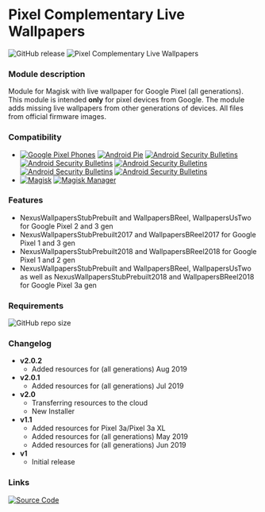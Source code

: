# Pixel Complementary Live Wallpapers
![GitHub release](https://img.shields.io/github/release/Magisk-Modules-Repo/pixel-complementary-live-wallpapers.svg)
![Pixel Complementary Live Wallpapers](https://api.b-reel.com/assets/images/PixelWallpapers-content3.jpg)

### Module description
Module for Magisk with live wallpaper for Google Pixel (all generations). This module is intended **only** for pixel devices from Google. The module adds missing live wallpapers from other generations of devices. All files from official firmware images.

### Compatibility
  * [![Google Pixel Phones](https://img.shields.io/badge/Google%20Pixel-Android%20phones-blue.svg)](https://pixel.google.com/) [![Android Pie](https://img.shields.io/badge/Android-9-blue.svg)](https://www.android.com/versions/pie-9-0/) [![Android Security Bulletins](https://img.shields.io/badge/2019%2004%2005-patch%20security-blue.svg)](https://source.android.com/security/bulletin) [![Android Security Bulletins](https://img.shields.io/badge/2019%2005%2005-patch%20security-blue.svg)](https://source.android.com/security/bulletin) [![Android Security Bulletins](https://img.shields.io/badge/2019%2006%2005-patch%20security-blue.svg)](https://source.android.com/security/bulletin) [![Android Security Bulletins](https://img.shields.io/badge/2019%2007%2005-patch%20security-blue.svg)](https://source.android.com/security/bulletin) [![Android Security Bulletins](https://img.shields.io/badge/2019%2008%2005-patch%20security-blue.svg)](https://source.android.com/security/bulletin)
  * [![Magisk](https://img.shields.io/badge/Magisk-18%2B-blue.svg)](https://forum.xda-developers.com/apps/magisk/official-magisk-v7-universal-systemless-t3473445) [![Magisk Manager](https://img.shields.io/badge/Magisk%20Manager-7.1.0%2B-blue.svg)](https://forum.xda-developers.com/apps/magisk/official-magisk-v7-universal-systemless-t3473445)

### Features
 * NexusWallpapersStubPrebuilt and WallpapersBReel, WallpapersUsTwo for Google Pixel 2 and 3 gen
 * NexusWallpapersStubPrebuilt2017 and WallpapersBReel2017 for Google Pixel 1 and 3 gen
 * NexusWallpapersStubPrebuilt2018 and WallpapersBReel2018 for Google Pixel 1 and 2 gen
 * NexusWallpapersStubPrebuilt and WallpapersBReel, WallpapersUsTwo as well as NexusWallpapersStubPrebuilt2018 and WallpapersBReel2018 for Google Pixel 3a gen

### Requirements
![GitHub repo size](https://img.shields.io/github/repo-size/Magisk-Modules-Repo/pixel-complementary-live-wallpapers.svg)

### Changelog
* __v2.0.2__
  * Added resources for (all generations) Aug 2019
* __v2.0.1__
  * Added resources for (all generations) Jul 2019
* __v2.0__
  * Transferring resources to the cloud
  * New Installer
* __v1.1__
  * Added resources for Pixel 3a/Pixel 3a XL
  * Added resources for (all generations) May 2019
  * Added resources for (all generations) Jun 2019
* __v1__
  * Initial release

### Links
[![Source Code](https://img.shields.io/badge/Github-Source-black.svg)](https://github.com/Magisk-Modules-Repo/pixel-complementary-live-wallpapers)
